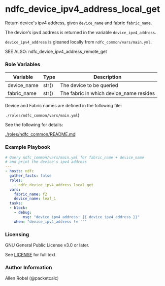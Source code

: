 # ndfc_device_ipv4_address_local_get

Return device's ipv4 address, given ``device_name`` and fabric ``fabric_name``.

The device's ipv4 address is returned in the variable ``device_ipv4_address``.

``device_ipv4_address`` is gleaned locally from ``ndfc_common/vars/main.yml``.

SEE ALSO: ndfc_device_ipv4_address_remote_get

### Role Variables

Variable        | Type  | Description
----------------|-------|----------------------------------------
device_name     | str() | The device to be queried
fabric_name     | str() | The fabric in which device_name resides

Device and Fabric names are defined in the following file:

``./roles/ndfc_common/vars/main.yml``)

See the following for details:

[./roles/ndfc_common/README.md](https://github.com/allenrobel/ndfc-roles/tree/master/roles/ndfc_common/README.md)

### Example Playbook

```yaml
# Query ndfc_common/vars/main.yml for fabric_name + device_name
# and print the device's ipv4 address
---
- hosts: ndfc
  gather_facts: false
  roles:
    - ndfc_device_ipv4_address_local_get
  vars:
    fabric_name: f2
    device_name: leaf_1
  tasks:
  - block:
    - debug:
        msg: "device_ipv4_address: {{ device_ipv4_address }}"
    when: "device_ipv4_address != ''"
```

### Licensing

GNU General Public License v3.0 or later.

See [LICENSE](https://www.gnu.org/licenses/gpl-3.0.txt) for full text.

### Author Information

Allen Robel (@packetcalc)